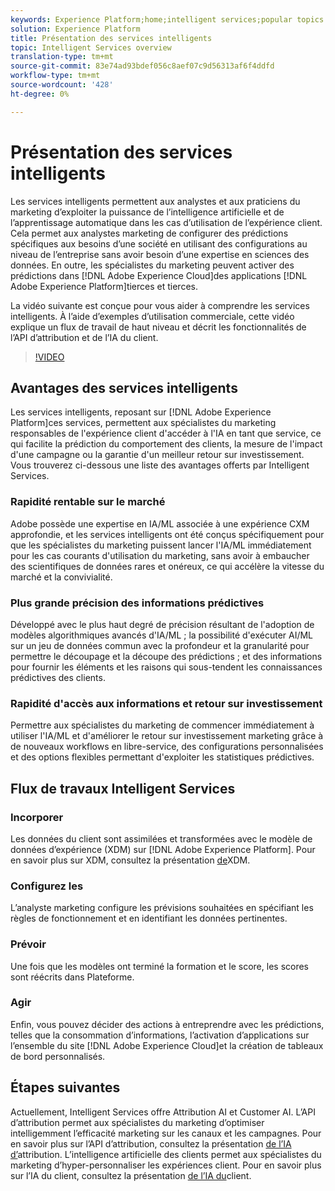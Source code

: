 ```yaml
---
keywords: Experience Platform;home;intelligent services;popular topics
solution: Experience Platform
title: Présentation des services intelligents
topic: Intelligent Services overview
translation-type: tm+mt
source-git-commit: 83e74ad93bdef056c8aef07c9d56313af6f4ddfd
workflow-type: tm+mt
source-wordcount: '428'
ht-degree: 0%

---
```



# Présentation des services intelligents

Les services intelligents permettent aux analystes et aux praticiens du marketing d’exploiter la puissance de l’intelligence artificielle et de l’apprentissage automatique dans les cas d’utilisation de l’expérience client. Cela permet aux analystes marketing de configurer des prédictions spécifiques aux besoins d’une société en utilisant des configurations au niveau de l’entreprise sans avoir besoin d’une expertise en sciences des données. En outre, les spécialistes du marketing peuvent activer des prédictions dans [!DNL Adobe Experience Cloud]des applications [!DNL Adobe Experience Platform]tierces et tierces.

La vidéo suivante est conçue pour vous aider à comprendre les services intelligents. À l’aide d’exemples d’utilisation commerciale, cette vidéo explique un flux de travail de haut niveau et décrit les fonctionnalités de l’API d’attribution et de l’IA du client.

>[!VIDEO](https://video.tv.adobe.com/v/32654?learn=on&quality=12)

## Avantages des services intelligents

Les services intelligents, reposant sur [!DNL Adobe Experience Platform]ces services, permettent aux spécialistes du marketing responsables de l&#39;expérience client d&#39;accéder à l&#39;IA en tant que service, ce qui facilite la prédiction du comportement des clients, la mesure de l&#39;impact d&#39;une campagne ou la garantie d&#39;un meilleur retour sur investissement. Vous trouverez ci-dessous une liste des avantages offerts par Intelligent Services.

### Rapidité rentable sur le marché

Adobe possède une expertise en IA/ML associée à une expérience CXM approfondie, et les services intelligents ont été conçus spécifiquement pour que les spécialistes du marketing puissent lancer l&#39;IA/ML immédiatement pour les cas courants d&#39;utilisation du marketing, sans avoir à embaucher des scientifiques de données rares et onéreux, ce qui accélère la vitesse du marché et la convivialité.

### Plus grande précision des informations prédictives

Développé avec le plus haut degré de précision résultant de l&#39;adoption de modèles algorithmiques avancés d&#39;IA/ML ; la possibilité d&#39;exécuter AI/ML sur un jeu de données commun avec la profondeur et la granularité pour permettre le découpage et la découpe des prédictions ; et des informations pour fournir les éléments et les raisons qui sous-tendent les connaissances prédictives des clients.

### Rapidité d&#39;accès aux informations et retour sur investissement

Permettre aux spécialistes du marketing de commencer immédiatement à utiliser l&#39;IA/ML et d&#39;améliorer le retour sur investissement marketing grâce à de nouveaux workflows en libre-service, des configurations personnalisées et des options flexibles permettant d&#39;exploiter les statistiques prédictives.

## Flux de travaux Intelligent Services

### Incorporer

Les données du client sont assimilées et transformées avec le modèle de données d’expérience (XDM) sur [!DNL Adobe Experience Platform]. Pour en savoir plus sur XDM, consultez la présentation [de](../xdm/home.md)XDM.

### Configurez les

L’analyste marketing configure les prévisions souhaitées en spécifiant les règles de fonctionnement et en identifiant les données pertinentes.

### Prévoir

Une fois que les modèles ont terminé la formation et le score, les scores sont réécrits dans Plateforme.

### Agir

Enfin, vous pouvez décider des actions à entreprendre avec les prédictions, telles que la consommation d’informations, l’activation d’applications sur l’ensemble du site [!DNL Adobe Experience Cloud]et la création de tableaux de bord personnalisés.

## Étapes suivantes

Actuellement, Intelligent Services offre Attribution AI et Customer AI. L’API d’attribution permet aux spécialistes du marketing d’optimiser intelligemment l’efficacité marketing sur les canaux et les campagnes. Pour en savoir plus sur l’API d’attribution, consultez la présentation [de l’IA d’](./attribution-ai/overview.md)attribution. L’intelligence artificielle des clients permet aux spécialistes du marketing d’hyper-personnaliser les expériences client. Pour en savoir plus sur l’IA du client, consultez la présentation [de l’IA du](./customer-ai/overview.md)client.